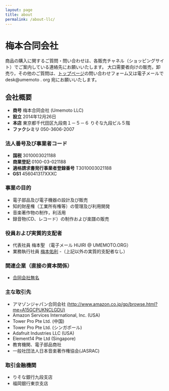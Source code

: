 ```yaml
---
layout: page
title: about
permalink: /about-llc/
---
```


# 梅本合同会社

商品の購入に関するご質問・問い合わせは、各販売チャネル（ショッピングサイト）でご案内している連絡先にお願いいたします。
大口需要者向けの販売，卸売り，その他のご質問は、[トップページ](/)の問い合わせフォーム又は電子メールで desk@umemoto . org 宛にお願いいたします。

## 会社概要
- **商号** 梅本合同会社 (Umemoto LLC)
- **設立** 2014年12月26日
- **本店** 東京都千代田区九段南１－５－６ りそな九段ビル５階
- **ファクシミリ** 050-3606-2007 

### 法人番号及び事業者コード
- **国税** 3010003021188
- **商業登記** 0100-03-021188
- **適格請求書発行事業者登録番号** T3010003021188
- **GS1** 456041317XXXC

### 事業の目的
- 電子部品及び電子機器の設計及び販売
- 知的財産権（工業所有権等）の管理及び利用開発
- 音楽著作物の制作，利活用
- 録音物(CD、レコード）の制作および楽譜の販売

### 役員および実質的支配者
- 代表社員 梅本聖  （電子メール HIJIRI @ UMEMOTO.ORG）
- 業務執行社員 [梅本佑利][yuriumemoto]
-（上記以外の実質的支配者なし）

### 関連企業（直接の資本関係）
- [合同会社無名][mumyo]

### 主な取引先
- アマゾンジャパン合同会社 [(http://www.amazon.co.jp/gp/browse.html?me=A15GCPUKNCLGDU)][amazonseller]
- Amazon Services International, Inc. (USA)
- Tower Pro Pte Ltd. (中国) 
- Tower Pro Pte Ltd. (シンガポール)
- Adafruit Industries LLC (USA) 
- Element14 Pte Ltd (Singapore)  
- 教育機関、電子部品商社
- 一般社団法人日本音楽著作権協会(JASRAC)

### 取引金融機関
- りそな銀行九段支店
- 福岡銀行東京支店

[mumyo]: https://mumyo.org/
[yuriumemoto]: https://www.yuriumemoto.com/
[amazonseller]: http://www.amazon.co.jp/gp/browse.html?me=A15GCPUKNCLGDU

